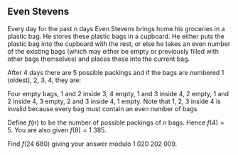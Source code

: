 ## Even Stevens

Every day for the past $n$ days Even Stevens brings home his groceries in a plastic bag. He stores these plastic bags in a cupboard. He either puts the plastic bag into the cupboard with the rest, or else he takes an even number of the existing bags (which may either be empty or previously filled with other bags themselves) and places these into the current bag.

After 4 days there are 5 possible packings and if the bags are numbered 1 (oldest), 2, 3, 4, they are:

Four empty bags,
1 and 2 inside 3, 4 empty,
1 and 3 inside 4, 2 empty,
1 and 2 inside 4, 3 empty,
2 and 3 inside 4, 1 empty.
Note that 1, 2, 3 inside 4 is invalid because every bag must contain an even number of bags.

Define $f(n)$ to be the number of possible packings of $n$ bags. Hence $f(4) = 5$. You are also given $f(8) = 1\ 385$.

Find $f(24\ 680)$ giving your answer modulo $1\ 020\ 202\ 009$.
